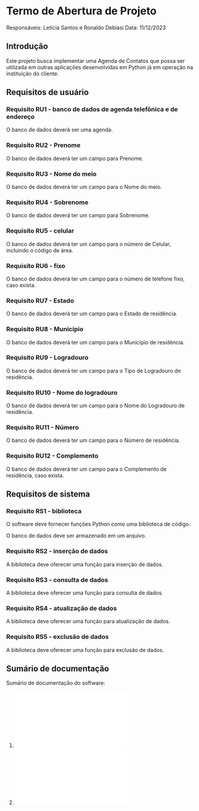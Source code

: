 # Termo de Abertura de Projeto

Responsáveis: Letícia Santos e Ronaldo Debiasi
Data: 11/12/2023

## Introdução

Este projeto busca implementar uma Agenda de Contatos que possa ser utilizada em outras aplicações desenvolvidas em Python já em operação na instituição do cliente.


## Requisitos de usuário

### Requisito RU1 - banco de dados de agenda telefônica e de endereço
O banco de dados deverá ser uma agenda.

### Requisito RU2 - Prenome
O banco de dados deverá ter um campo para Prenome.

### Requisito RU3 - Nome do meio
O banco de dados deverá ter um campo para o Nome do meio.

### Requisito RU4 - Sobrenome
O banco de dados deverá ter um campo para Sobrenome.

### Requisito RU5 - celular
O banco de dados deverá ter um campo para o número de Celular, incluindo o código de área.

### Requisito RU6 - fixo
O banco de dados deverá ter um campo para o número de telefone fixo, caso exista.

### Requisito RU7 - Estado
O banco de dados deverá ter um campo para o Estado de residência.

### Requisito RU8 - Município
O banco de dados deverá ter um campo para o Município de residência.

### Requisito RU9 - Logradouro
O banco de dados deverá ter um campo para o Tipo de Logradouro de residência.

### Requisito RU10 - Nome do logradouro
O banco de dados deverá ter um campo para o Nome do Logradouro de residência.

### Requisito RU11 - Número
O banco de dados deverá ter um campo para o Número de residência.

### Requisito RU12 - Complemento
O banco de dados deverá ter um campo para o Complemento de residência, caso exista.


## Requisitos de sistema

### Requisito RS1 - biblioteca

O software deve fornecer funções Python como uma biblioteca de código.

O banco de dados deve ser armazenado em um arquivo.


### Requisito RS2 - inserção de dados

A biblioteca deve oferecer uma função para inserção de dados.


### Requisito RS3  - consulta de dados

A biblioteca deve oferecer uma função para consulta de dados.


### Requisito RS4  - atualização de dados

A biblioteca deve oferecer uma função para atualização de dados.


### Requisito RS5  - exclusão de dados

A biblioteca deve oferecer uma função para exclusão de dados.


## Sumário de documentação

Sumário de documentação do software:

1. ![Especificação de Requisitos de Software](espReqSoft.md)
2. ![Documento de Projeto de Software](docProjeto.md)